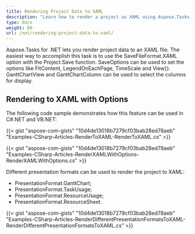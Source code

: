```yaml
---
title: Rendering Project Data to XAML
description: "Learn how to render a project as XAML using Aspose.Tasks for .NET."
type: docs
weight: 60
url: /net/rendering-project-data-to-xaml/
---
```


Aspose.Tasks for .NET lets you render project data to an XAML file. The easiest way to accomplish this task is to use the SaveFileFormat.XAML option with the Project.Save function. SaveOptions can be used to set the options like FitContent, LegendOnEachPage, TimeScale and View}}. GanttChartView and GanttChartColumn can be used to select the columns for display.

## **Rendering to XAML with Options**
The following code sample demonstrates how this feature can be used in C#.NET and VB.NET:

{{< gist "aspose-com-gists" "10d4de13018b7279cf03bab28ed78aeb" "Examples-CSharp-Articles-RenderToXAML-RenderToXAML.cs" >}}

{{< gist "aspose-com-gists" "10d4de13018b7279cf03bab28ed78aeb" "Examples-CSharp-Articles-RenderXAMLWithOptions-RenderXAMLWithOptions.cs" >}}

Different presentation formats can be used to render the project to XAML: 
- PresentationFormat.GanttChart;
- PresentationFormat.TaskUsage;
- PresentationFormat.ResourceUsage; 
- PresentationFormat.ResourceSheet.

{{< gist "aspose-com-gists" "10d4de13018b7279cf03bab28ed78aeb" "Examples-CSharp-Articles-RenderDifferentPresentationFormatsToXAML-RenderDifferentPresentationFormatsToXAML.cs" >}}
